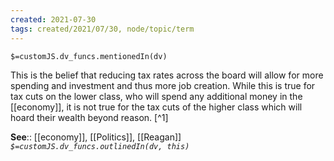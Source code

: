 ```yaml
---
created: 2021-07-30
tags: created/2021/07/30, node/topic/term
---
```

`$=customJS.dv_funcs.mentionedIn(dv)`


This is the belief that reducing tax rates across the board will allow for more spending and investment and thus more job creation. While this is true for tax cuts on the lower class, who will spend any additional money in the [[economy]], it is not true for the tax cuts of the higher class which will hoard their wealth beyond reason. [^1]

**See**:: [[economy]], [[Politics]], [[Reagan]]
*`$=customJS.dv_funcs.outlinedIn(dv, this)`*
